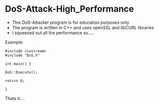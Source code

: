 # DoS-Attack-High_Performance

- This DoS-Attacker program is for education purposes only
- The program is written in C++ and uses openSSL and libCURL libraries
- I squeezed out all the performance so..... 

Example:


```
#include <iostream>
#include "DoS.h"

int main() {
        
DoS::Execute();

return 0;

}

```

Thats it....

